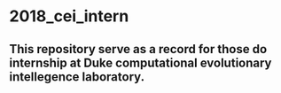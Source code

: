# 2018_cei_intern
## This repository serve as a record for those do internship at Duke computational evolutionary intellegence laboratory. 
